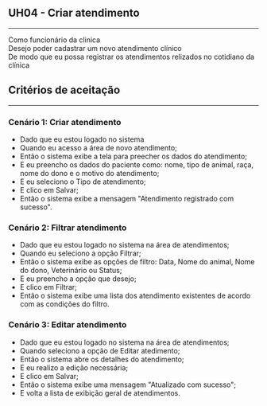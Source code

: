 ## **UH04** - Criar atendimento
---
Como funcionário da clinica  
Desejo poder cadastrar um novo atendimento clínico  
De modo que eu possa registrar os atendimentos relizados no cotidiano da clínica

## Critérios de aceitação
---
### Cenário 1: Criar atendimento
  * Dado que eu estou logado no sistema
  * Quando eu acesso a área de novo atendimento;
  * Então o sistema exibe a tela para preecher os dados do atendimento;
  * E eu preencho os dados do paciente como: nome, tipo de animal, raça, nome do dono e o motivo do atendimento;
  * E eu seleciono o Tipo de atendimento;
  * E clico em Salvar;
  * Então o sistema exibe a mensagem "Atendimento registrado com sucesso".

### Cenário 2: Filtrar atendimento
  * Dado que eu estou logado no sistema na área de atendimentos;
  * Quando eu seleciono a opção Filtrar;
  * Então o sistema exibe as opções de filtro: Data, Nome do animal, Nome do dono, Veterinário ou Status;
  * E eu preencho a opção que desejo;
  * E clico em Filtrar;
  * Então o sistema exibe uma lista dos atendimento existentes de acordo com as condições do filtro.

### Cenário 3: Editar atendimento

  * Dado que eu estou logado no sistema na área de atendimentos;
  * Quando seleciono a opção de Editar atedimento;
  * Então o sistema abre os detalhes do atendimento;
  * E eu realizo a edição necessária;
  * E clico em Salvar;
  * Então o sistema exibe uma mensagem "Atualizado com sucesso";
  * E volta a lista de exibição geral de atendimentos.